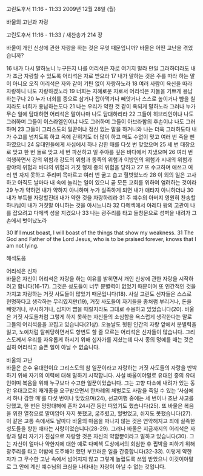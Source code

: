 고린도후서 11:16 - 11:33 
2009년 12월 28일 (월)

바울의 고난과 자랑



고린도후서 11:16 - 11:33 / 새찬송가 214 장


바울이 개인 신상에 관한 자랑을 하는 것은 무엇 때문입니까? 
바울은 어떤 고난을 겪었습니까?   

16 내가 다시 말하노니 누구든지 나를 어리석은 자로 여기지 말라 만일 그러하더라도 내가 조금 자랑할 수 있도록 어리석은 자로 받으라 17 내가 말하는 것은 주를 따라 하는 말이 아니요 오직 어리석은 자와 같이 기탄 없이 자랑하노라 18 여러 사람이 육신을 따라 자랑하니 나도 자랑하겠노라 19 너희는 지혜로운 자로서 어리석은 자들을 기쁘게 용납하는구나 20 누가 너희를 종으로 삼거나 잡아먹거나 빼앗거나 스스로 높이거나 뺨을 칠지라도 너희가 용납하는도다 21 나는 우리가 약한 것 같이 욕되게 말하노라 그러나 누가 무슨 일에 담대하면 어리석은 말이나마 나도 담대하리라 22 그들이 히브리인이냐 나도 그러하며 그들이 이스라엘인이냐 나도 그러하며 그들이 아브라함의 후손이냐 나도 그러하며 23 그들이 그리스도의 일꾼이냐 정신 없는 말을 하거니와 나는 더욱 그러하도다 내가 수고를 넘치도록 하고 옥에 갇히기도 더 많이 하고 매도 수없이 맞고 여러 번 죽을 뻔하였으니 24 유대인들에게 사십에서 하나 감한 매를 다섯 번 맞았으며 25 세 번 태장으로 맞고 한 번 돌로 맞고 세 번 파선하고 일 주야를 깊은 바다에서 지냈으며 26 여러 번 여행하면서 강의 위험과 강도의 위험과 동족의 위험과 이방인의 위험과 시내의 위험과 광야의 위험과 바다의 위험과 거짓 형제 중의 위험을 당하고 27 또 수고하며 애쓰고 여러 번 자지 못하고 주리며 목마르고 여러 번 굶고 춥고 헐벗었노라 28 이 외의 일은 고사하고 아직도 날마다 내 속에 눌리는 일이 있으니 곧 모든 교회를 위하여 염려하는 것이라 29 누가 약하면 내가 약하지 아니하며 누가 실족하게 되면 내가 애타지 아니하더냐 30 내가 부득불 자랑할진대 내가 약한 것을 자랑하리라 31 주 예수의 아버지 영원히 찬송할 하나님이 내가 거짓말 아니하는 것을 아시느니라 32 다메섹에서 아레다 왕의 고관이 나를 잡으려고 다메섹 성을 지켰으나 33 나는 광주리를 타고 들창문으로 성벽을 내려가 그 손에서 벗어났노라   

30 If I must boast, I will boast of the things that show my weakness. 31 The God and Father of the Lord Jesus, who is to be praised forever, knows that I am not lying.

해석도움





어리석은 신자  
바울은 자신이 어리석은 자랑을 하는 이유를 밝히면서 개인 신상에 관한 자랑을 시작하려고 합니다(16-17). 그것은 성도들이 너무 분별력이 없었기 때문이며 또 인간적인 것을 가지고 자랑하는 거짓 사도들이 많았기 때문입니다(18). 사실 고린도 신자들은 스스로 현명하다고 생각하는 무리였지만(19), 거짓 사도들이 자기들을 종처럼 부리거나, 돈을 빼앗거나, 무시하거나, 심지어 뺨을 때릴지라도 그대로 수용하고 있었습니다(20). 바울은 거짓 사도들처럼 그렇게 하지 못하는 자신들의 소심함을 욕스럽게 생각한다는 말로 그들의 어리석음을 꼬집고 있습니다(21상). 오늘날도 헛된 인간의 자랑 앞에서 분별력을 잃고, 노예처럼 탈취당하면서도 항변도 할 줄 모르는 어리석은 신자들이 많습니다. 그리스도께서 우리를 자유롭게 하시기 위해 십자가를 지셨는데 다시 종의 멍에를 매는 것은 심히 어리석고 슬픈 일이 아닐 수 없습니다.     

바울의 고난  
바울은 순수 유대인이요 그리스도의 참 일꾼이라고 자랑하는 거짓 사도들의 자랑을 반박하기 위해 자기의 이력에 대해 말하기 시작합니다. 사실 바울이야말로 유대인 중의 유대인이며 복음을 위해 누구보다 수고한 일꾼이었습니다. 그는 고향 다소에 내려가 있는 동안 유대교로의 재개종을 요구받으면서 한차례의 체벌로도 사람을 죽일 수 있는 ‘사십에서 하나 감한 매’를 다섯 번이나 맞았으며(24), 선교여행 중에는 세 번이나 조난 사고를 당했고, 한 번은 망망대해에 혼자 24시간 동안 떠있기도 했습니다(25). 또 바울은 복음을 위한 열정으로 말미암아 자지 못했고, 굶주렸고, 헐벗었고, 쉬지도 못했습니다(27). 이 같은 고통 속에서도 날마다 바울의 마음을 떠나지 않는 것은 연약해지고 죄에 실족한 성도들을 향한 애타는 사랑이었습니다(28-29). 그러나 바울은 지금까지의 어리석은 자랑과 달리 자기가 진심으로 자랑할 것은 자신의 약함뿐이라고 말하고 있습니다(30). 그는 자신이 얼마나 약한지에 대한 예로 다메섹 도상에서의 회심한 후 핍박을 피하기 위해 광주리를 타고 야밤에 도주해야 했던 부끄러운 일을 간증합니다(32-33). 이렇게 약한 자가 그 무수한 고난 속에서 넘어지지 않고 그렇게 놀랍도록 쓰임 받았으니 이것이야말로 그 안에 계신 예수님의 크심을 나타내는 자랑이 아닐 수 없는 것입니다.